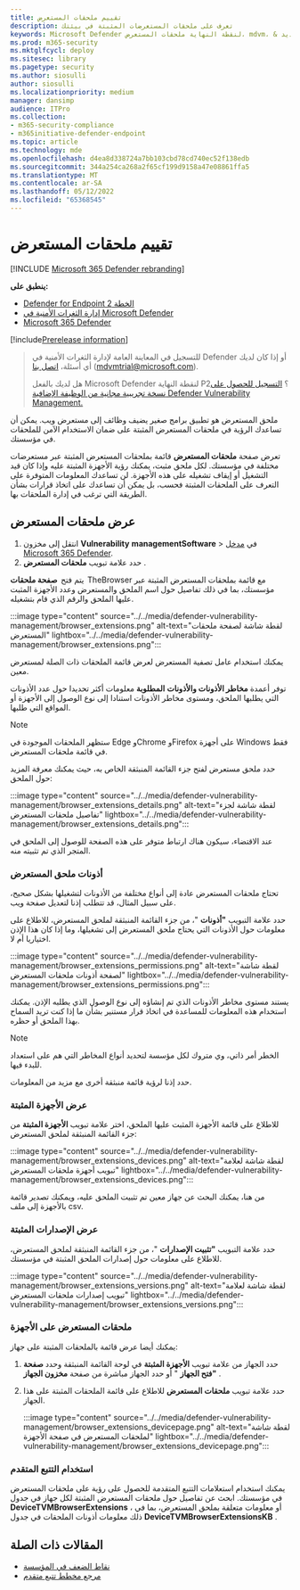 ```yaml
---
title: تقييم ملحقات المستعرض
description: تعرف على ملحقات المستعرضات المثبتة في بيئتك
keywords: Microsoft Defender لنقطة النهاية ملحقات المستعرض، mdvm، & إدارة الثغرات الأمنية التهديد
ms.prod: m365-security
ms.mktglfcycl: deploy
ms.sitesec: library
ms.pagetype: security
ms.author: siosulli
author: siosulli
ms.localizationpriority: medium
manager: dansimp
audience: ITPro
ms.collection:
- m365-security-compliance
- m365initiative-defender-endpoint
ms.topic: article
ms.technology: mde
ms.openlocfilehash: d4ea8d338724a7bb103cbd78cd740ec52f138edb
ms.sourcegitcommit: 344a254ca268a2f65cf199d9158a47e08861ffa5
ms.translationtype: MT
ms.contentlocale: ar-SA
ms.lasthandoff: 05/12/2022
ms.locfileid: "65368545"
---
```

# <a name="browser-extensions-assessment"></a>تقييم ملحقات المستعرض

[!INCLUDE [Microsoft 365 Defender rebranding](../../includes/microsoft-defender.md)]

**ينطبق على:**

- [Defender for Endpoint الخطة 2](https://go.microsoft.com/fwlink/?linkid=2154037)
- [إدارة الثغرات الأمنية في Microsoft Defender](index.yml)
- [Microsoft 365 Defender](https://go.microsoft.com/fwlink/?linkid=2118804)

[!include[Prerelease information](../../includes/prerelease.md)]

> للتسجيل في المعاينة العامة لإدارة الثغرات الأمنية في Defender أو إذا كان لديك أي أسئلة، [اتصل بنا](mailto:mdvmtrial@microsoft.com) (mdvmtrial@microsoft.com).
>
> هل لديك بالفعل Microsoft Defender لنقطة النهاية P2؟ [التسجيل للحصول على نسخة تجريبية مجانية من الوظيفة الإضافية Defender Vulnerability Management.](https://signup.microsoft.com/get-started/signup?products=5908ecaa-b8a7-4a04-b6c0-d44fd934b6f2)

ملحق المستعرض هو تطبيق برامج صغير يضيف وظائف إلى مستعرض ويب. يمكن أن تساعدك الرؤية في ملحقات المستعرض المثبتة على ضمان الاستخدام الآمن للملحقات في مؤسستك.

تعرض صفحة **ملحقات المستعرض** قائمة بملحقات المستعرض المثبتة عبر مستعرضات مختلفة في مؤسستك. لكل ملحق مثبت، يمكنك رؤية الأجهزة المثبتة عليه وإذا كان قيد التشغيل أو إيقاف تشغيله على هذه الأجهزة. لن تساعدك المعلومات المتوفرة على التعرف على الملحقات المثبتة فحسب، بل يمكن أن تساعدك على اتخاذ قرارات بشأن الطريقة التي ترغب في إدارة الملحقات بها.

## <a name="view-your-browser-extensions"></a>عرض ملحقات المستعرض

1. انتقل إلى مخزون **Vulnerability** **managementSoftware** >  في [مدخل Microsoft 365 Defender](https://security.microsoft.com).
2. حدد علامة تبويب **ملحقات المستعرض** .

يتم فتح  **صفحة ملحقات**  TheBrowser مع قائمة بملحقات المستعرض المثبتة عبر مؤسستك، بما في ذلك تفاصيل حول اسم الملحق والمستعرض وعدد الأجهزة المثبت عليها الملحق والرقم الذي قام بتشغيله.

   :::image type="content" source="../../media/defender-vulnerability-management/browser_extensions.png" alt-text="لقطة شاشة لصفحة ملحقات المستعرض" lightbox="../../media/defender-vulnerability-management/browser_extensions.png":::

يمكنك استخدام عامل تصفية المستعرض لعرض قائمة الملحقات ذات الصلة لمستعرض معين.  

توفر أعمدة **مخاطر الأذونات والأذونات** **المطلوبة** معلومات أكثر تحديدا حول عدد الأذونات التي يطلبها الملحق، ومستوى مخاطر الأذونات استنادا إلى نوع الوصول إلى الأجهزة أو المواقع التي طلبها.  

> [!Note]
> ستظهر الملحقات الموجودة في Edge وChrome وFirefox على أجهزة Windows فقط في قائمة ملحقات المستعرض.

حدد ملحق مستعرض لفتح جزء القائمة المنبثقة الخاص به، حيث يمكنك معرفة المزيد حول الملحق:

   :::image type="content" source="../../media/defender-vulnerability-management/browser_extensions_details.png" alt-text="لقطة شاشة لجزء تفاصيل ملحقات المستعرض" lightbox="../../media/defender-vulnerability-management/browser_extensions_details.png":::

عند الاقتضاء، سيكون هناك ارتباط متوفر على هذه الصفحة للوصول إلى الملحق في المتجر الذي تم تثبيته منه.

### <a name="browser-extension-permissions"></a>أذونات ملحق المستعرض

تحتاج ملحقات المستعرض عادة إلى أنواع مختلفة من الأذونات لتشغيلها بشكل صحيح، على سبيل المثال، قد تتطلب إذنا لتعديل صفحة ويب.

حدد علامة التبويب **"أذونات** "، من جزء القائمة المنبثقة لملحق المستعرض، للاطلاع على معلومات حول الأذونات التي يحتاج ملحق المستعرض إلى تشغيلها، وما إذا كان هذا الإذن اختياريا أم لا.  

   :::image type="content" source="../../media/defender-vulnerability-management/browser_extensions_permissions.png" alt-text="لقطة شاشة لصفحة أذونات ملحقات المستعرض" lightbox="../../media/defender-vulnerability-management/browser_extensions_permissions.png":::

يستند مستوى مخاطر الأذونات الذي تم إنشاؤه إلى نوع الوصول الذي يطلبه الإذن. يمكنك استخدام هذه المعلومات للمساعدة في اتخاذ قرار مستنير بشأن ما إذا كنت تريد السماح بهذا الملحق أو حظره.

> [!Note]
>الخطر أمر ذاتي، وي متروك لكل مؤسسة لتحديد أنواع المخاطر التي هم على استعداد للبدء فيها.

حدد إذنا لرؤية قائمة منبثقة أخرى مع مزيد من المعلومات.

### <a name="view-installed-devices"></a>عرض الأجهزة المثبتة  

للاطلاع على قائمة الأجهزة المثبت عليها الملحق، اختر علامة تبويب **الأجهزة المثبتة** من جزء القائمة المنبثقة لملحق المستعرض:

   :::image type="content" source="../../media/defender-vulnerability-management/browser_extensions_devices.png" alt-text="لقطة شاشة لعلامة تبويب أجهزة ملحقات المستعرض" lightbox="../../media/defender-vulnerability-management/browser_extensions_devices.png":::

من هنا، يمكنك البحث عن جهاز معين تم تثبيت الملحق عليه، ويمكنك تصدير قائمة بالأجهزة إلى ملف csv.

### <a name="view-installed-versions"></a>عرض الإصدارات المثبتة

حدد علامة التبويب **"تثبيت الإصدارات** "، من جزء القائمة المنبثقة لملحق المستعرض، للاطلاع على معلومات حول إصدارات الملحق المثبتة في مؤسستك.

  :::image type="content" source="../../media/defender-vulnerability-management/browser_extensions_versions.png" alt-text="لقطة شاشة لعلامة تبويب إصدارات ملحقات المستعرض" lightbox="../../media/defender-vulnerability-management/browser_extensions_versions.png":::

### <a name="browser-extensions-on-devices"></a>ملحقات المستعرض على الأجهزة

يمكنك أيضا عرض قائمة بالملحقات المثبتة على جهاز:

1. حدد الجهاز من علامة تبويب **الأجهزة المثبتة** في لوحة القائمة المنبثقة وحدد **صفحة "فتح الجهاز** " أو حدد الجهاز مباشرة من صفحة **مخزون الجهاز** .
2. حدد علامة تبويب **ملحقات المستعرض** للاطلاع على قائمة الملحقات المثبتة على هذا الجهاز.

   :::image type="content" source="../../media/defender-vulnerability-management/browser_extensions_devicepage.png" alt-text="لقطة شاشة لملحقات المستعرض في صفحة الأجهزة" lightbox="../../media/defender-vulnerability-management/browser_extensions_devicepage.png":::

### <a name="use-advanced-hunting"></a>استخدام التتبع المتقدم

يمكنك استخدام استعلامات التتبع المتقدمة للحصول على رؤية على ملحقات المستعرض في مؤسستك. ابحث عن تفاصيل حول ملحقات المستعرض المثبتة لكل جهاز في جدول **DeviceTVMBrowserExtensions** ، أو معلومات متعلقة بملحق المستعرض، بما في ذلك معلومات أذونات الملحقات في جدول **DeviceTVMBrowserExtensionsKB** .

## <a name="related-articles"></a>المقالات ذات الصلة

- [نقاط الضعف في المؤسسة](tvm-weaknesses.md)
- [مرجع مخطط تتبع متقدم](../defender-endpoint/advanced-hunting-schema-reference.md)
